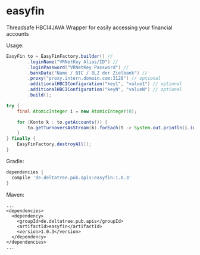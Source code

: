 # easyfin
Threadsafe HBCI4JAVA Wrapper for easily accessing your financial accounts

Usage:
```java
EasyFin to = EasyFinFactory.builder() //
		.loginName("VRNetKey Alias/ID") //
		.loginPassword("VRNetKey Password") //
		.bankData("Name / BIC / BLZ der Zielbank") //
		.proxy("proxy.intern.domain.com:3128") // optional
		.additionalHBCIConfiguration("key1", "value1") // optional
		.additionalHBCIConfiguration("keyN", "valueN") // optional
		.build();

try {
	final AtomicInteger i = new AtomicInteger(0);

	for (Konto k : to.getAccounts()) {
		to.getTurnoversAsStream(k).forEach(t -> System.out.println(i.incrementAndGet() + " " + t.bdate));
	}
} finally {
	EasyFinFactory.destroyAll();
}
```

Gradle:
```gradle
dependencies {
  compile 'de.deltatree.pub.apis:easyfin:1.0.3'
}
```

Maven:
```maven
...
<dependencies>
  <dependency>
    <groupId>de.deltatree.pub.apis</groupId>
    <artifactId>easyfin</artifactId>
    <version>1.0.3</version>
  </dependency>
</dependencies>
...
```
